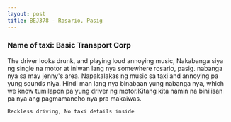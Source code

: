 ```yaml
---
layout: post
title: BEJ378 - Rosario, Pasig
---
```


### Name of taxi: Basic Transport Corp

The driver looks drunk, and playing loud annoying music,  Nakabanga siya ng single na motor at iniwan lang nya somewhere rosario, pasig. nabanga nya sa may jenny's area.
Napakalakas ng music sa taxi and annoying pa yung sounds niya. Hindi man lang nya binabaan yung nabanga nya, which we know tumilapon pa yung driver ng motor.Kitang kita namin na binilisan pa nya ang pagmamaneho nya pra makaiwas.


```Reckless driving, No taxi details inside```
